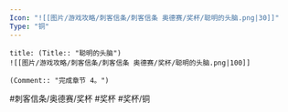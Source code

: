 ```yaml
---
Icon: "![[图片/游戏攻略/刺客信条/刺客信条 奥德赛/奖杯/聪明的头脑.png|30]]"
Type: "铜"
---
```

```ad-common-bronze-trophy
title: (Title:: "聪明的头脑")
![[图片/游戏攻略/刺客信条/刺客信条 奥德赛/奖杯/聪明的头脑.png|100]]

(Comment:: "完成章节 4。")
```

#刺客信条/奥德赛/奖杯 #奖杯 #奖杯/铜
